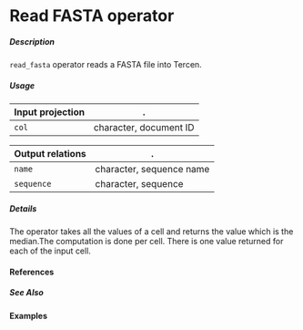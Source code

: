 # Read FASTA operator

##### Description

`read_fasta` operator reads a FASTA file into Tercen.

##### Usage

Input projection|.
---|---
`col`        | character, document ID

Output relations|.
---|---
`name`        | character, sequence name
`sequence`        | character, sequence

##### Details
The operator takes all the values of a cell and returns the value which is the median.The computation is done per cell. There is one value returned for each of the input cell.

#### References

##### See Also

#### Examples
